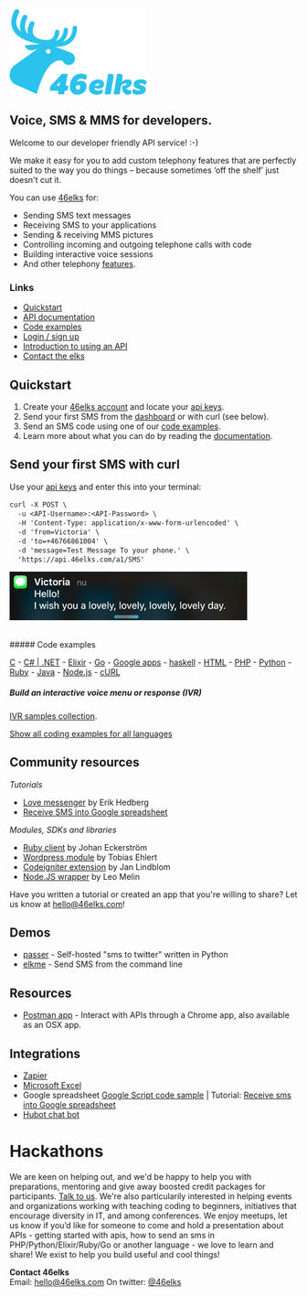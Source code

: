 ![46elks-logo](assets/logo-240x150.png)

## Voice, SMS & MMS for developers.

Welcome to our developer friendly API service! :-)

We make it easy for you to add custom telephony features that are perfectly suited to the way you do things – because sometimes ‘off the shelf’ just doesn't cut it.

You can use [46elks](https://www.46elks.com) for:

* Sending SMS text messages
* Receiving SMS to your applications
* Sending & receiving MMS pictures
* Controlling incoming and outgoing telephone calls with code
* Building interactive voice sessions
* And other telephony [features](https://www.46elks.com/features).


### Links

  * [Quickstart](https://github.com/46elks/46elks-getting-started#sample-code)
  * [API documentation](https://www.46elks.com/api-docs#introduction)
  * [Code examples](https://github.com/46elks/46elks-getting-started/blob/master/README.md#code-examples-in-different-languages)
  * [Login / sign up](https://dashboard.46elks.com/)
  * [Introduction to using an API](https://zapier.com/learn/apis/) 
  * [Contact the elks](46elks.com/help#contact)

## Quickstart

1. Create your [46elks account](https://www.46elks.com/create-account) and locate your [api keys](https://dashboard.46elks.com/).
2. Send your first SMS from the [dashboard](https://dashboard.46elks.com/) or with curl (see below).
3. Send an SMS code using one of our [code examples](https://github.com/46elks/46elks-getting-started/tree/master/code-examples).
4. Learn more about what you can do by reading the [documentation](https://46elks.com/docs).


## Send your first SMS with curl

Use your [api keys](https://dashboard.46elks.com) and enter this into your terminal:

```
curl -X POST \
  -u <API-Username>:<API-Password> \
  -H 'Content-Type: application/x-www-form-urlencoded' \
  -d 'from=Victoria' \
  -d 'to=+46766861004' \
  -d 'message=Test Message To your phone.' \
  'https://api.46elks.com/a1/SMS' 
``` 

![sms-on-mobile-phone](assets/sms-iphone-hello-416x85.png)


<br>
##### Code examples

[C](code-examples/c) -
[C# | .NET](https://github.com/46elks/46elks-getting-started/tree/master/code-examples/c-sharp) -
[Elixir](https://github.com/46elks/46elks-getting-started/blob/master/code-examples/Elixir) -
[Go](https://github.com/46elks/46elks-getting-started/blob/master/code-examples/Go) -
[Google apps](https://github.com/46elks/46elks-getting-started/blob/master/code-examples/Google%20apps%20script) -
[haskell](https://github.com/46elks/46elks-getting-started/blob/master/code-examples/haskell) -
[HTML](https://github.com/46elks/46elks-getting-started/blob/master/code-examples/HTML) -
[PHP](https://github.com/46elks/46elks-getting-started/blob/master/code-examples/PHP) -
[Python](https://github.com/46elks/46elks-getting-started/blob/master/code-examples/Python) -
[Ruby](https://github.com/46elks/46elks-getting-started/blob/master/code-examples/Ruby) -
[Java]( https://github.com/46elks/46elks-getting-started/tree/master/code-examples/Java) -
[Node.js](https://github.com/46elks/46elks-getting-started/tree/master/code-examples/Node) -
[cURL](https://github.com/46elks/46elks-getting-started/tree/master/code-examples/cURL)

##### Build an interactive voice menu or response (IVR)

[IVR samples collection](https://github.com/46elks/46elks-getting-started/tree/master/code-examples/Voice%20-%20IVR%20-%20interactive%20voice%20menues).

[Show all coding examples for all languages](https://github.com/46elks/46elks-getting-started/tree/master/code-examples)

## Community resources
*Tutorials*

* [Love messenger](https://github.com/gish/love-messenger) by Erik Hedberg
* [Receive SMS into Google spreadsheet](https://medium.com/@46elks/receive-sms-into-google-spreadsheet-435b51393493#.9ku01h462)

*Modules, SDKs and libraries*

* [Ruby client](https://github.com/jage/elk) by Johan Eckerström
* [Wordpress module](https://github.com/tobiasehlert/WP-SMS-46elks) by Tobias Ehlert
* [Codeigniter extension](https://github.com/nyfagel/codeigniter-46elks) by Jan Lindblom
* [Node.JS wrapper](https://github.com/leomelin/fortysix-elks) by Leo Melin

Have you written a tutorial or created an app that you're willing to share?
Let us know at hello@46elks.com!

## Demos
* [passer](https://github.com/46elks/passer) - Self-hosted "sms to twitter" written in Python
* [elkme](https://github.com/46elks/elkme) - Send SMS from the command line

## Resources
* [Postman app](https://www.getpostman.com/) - Interact with APIs through a Chrome app, also available as an OSX app.
  
## Integrations
  * [Zapier](https://zapier.com/zapbook/46elks/)
  * [Microsoft Excel](https://excel.46elks.com/)
  * Google spreadsheet [Google Script code sample](https://github.com/46elks/SMStoGoogleSheets) | Tutorial: [Receive sms into Google spreadsheet](https://medium.com/@46elks/receive-sms-into-google-spreadsheet-435b51393493#.iu690j86w)
  * [Hubot chat bot](https://github.com/github/hubot-scripts/blob/master/src/scripts/46elks.coffee)

# Hackathons
  We are keen on helping out, and we'd be happy to help you with preparations, mentoring and give away boosted credit packages for participants. [Talk to us](mailto:hello@46elks.com). We're also particularily interested in helping events and organizations working with teaching coding to beginners, initiatives that encourage diversity in IT, and among conferences. We enjoy meetups, let us know if you’d like for someone to come and hold a presentation about APIs - getting started with apis, how to send an sms in PHP/Python/Elixir/Ruby/Go or another language - we love to learn and share!  We exist to help you build useful and cool things!

**Contact 46elks**  
Email: hello@46elks.com
On twitter: [@46elks](https://twitter.com/46elks)  
